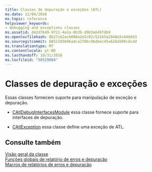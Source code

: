 ```yaml
---
title: Classes de depuração e exceções (ATL)
ms.date: 11/04/2016
ms.topic: reference
helpviewer_keywords:
- debugging and exceptions classes
ms.assetid: d42d7649-9721-4a1a-8b38-d983a649fdb9
ms.openlocfilehash: 8b27c62acb098a2e5c02c52165a2948e5c440dd3
ms.sourcegitcommit: 6052185696adca270bc9bdbec45a626dd89cdcdd
ms.translationtype: MT
ms.contentlocale: pt-BR
ms.lasthandoff: 10/31/2018
ms.locfileid: "50529084"
---
```

# <a name="debugging-and-exceptions-classes"></a>Classes de depuração e exceções

Essas classes fornecem suporte para manipulação de exceção e depuração.

- [CAtlDebugInterfacesModule](../atl/reference/catldebuginterfacesmodule-class.md) essa classe fornece suporte para interfaces de depuração.

- [CAtlException](../atl/reference/catlexception-class.md) essa classe define uma exceção de ATL.

## <a name="see-also"></a>Consulte também

[Visão geral da classe](../atl/atl-class-overview.md)<br/>
[Funções globais de relatório de erros e depuração](../atl/reference/debugging-and-error-reporting-global-functions.md)<br/>
[Macros de relatórios de erros e depuração](../atl/reference/debugging-and-error-reporting-macros.md)

